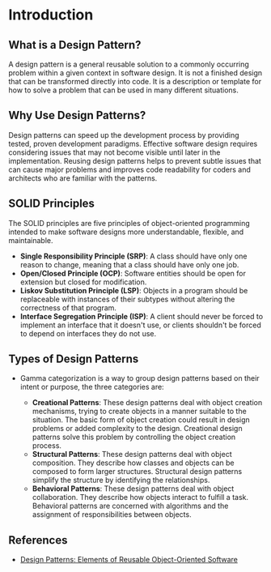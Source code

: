 # Introduction

## What is a Design Pattern?

A design pattern is a general reusable solution to a commonly occurring problem within a given context in software design. It is not a finished design that can be transformed directly into code. It is a description or template for how to solve a problem that can be used in many different situations.

## Why Use Design Patterns?

Design patterns can speed up the development process by providing tested, proven development paradigms. Effective software design requires considering issues that may not become visible until later in the implementation. Reusing design patterns helps to prevent subtle issues that can cause major problems and improves code readability for coders and architects who are familiar with the patterns.

## SOLID Principles

The SOLID principles are five principles of object-oriented programming intended to make software designs more understandable, flexible, and maintainable.

- **Single Responsibility Principle (SRP)**: A class should have only one reason to change, meaning that a class should have only one job.
- **Open/Closed Principle (OCP)**: Software entities should be open for extension but closed for modification.
- **Liskov Substitution Principle (LSP)**: Objects in a program should be replaceable with instances of their subtypes without altering the correctness of that program.
- **Interface Segregation Principle (ISP)**: A client should never be forced to implement an interface that it doesn't use, or clients shouldn't be forced to depend on interfaces they do not use.

## Types of Design Patterns

- Gamma categorization is a way to group design patterns based on their intent or purpose, the three categories are:

  - **Creational Patterns**: These design patterns deal with object creation mechanisms, trying to create objects in a manner suitable to the situation. The basic form of object creation could result in design problems or added complexity to the design. Creational design patterns solve this problem by controlling the object creation process.
  - **Structural Patterns**: These design patterns deal with object composition. They describe how classes and objects can be composed to form larger structures. Structural design patterns simplify the structure by identifying the relationships.
  - **Behavioral Patterns**: These design patterns deal with object collaboration. They describe how objects interact to fulfill a task. Behavioral patterns are concerned with algorithms and the assignment of responsibilities between objects.

## References

- [Design Patterns: Elements of Reusable Object-Oriented Software](https://www.oreilly.com/library/view/design-patterns-elements/0201633612/)
